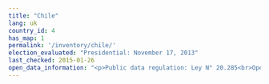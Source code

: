```yaml
---
title: "Chile"
lang: uk
country_id: 4
has_map: 1
permalink: '/inventory/chile/'
election_evaluated: "Presidential: November 17, 2013"
last_checked: 2015-01-26
open_data_information: "<p>Public data regulation: Ley N° 20.285<br>Open government partnership: <a target=_blank href=http://www.opengovpartnership.org/country/chile>http://www.opengovpartnership.org/country/chile</a></p>"
---
```

